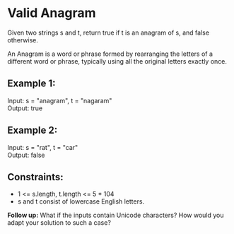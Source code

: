 # Valid Anagram
Given two strings s and t, return true if t is an anagram of s, and false otherwise.

An Anagram is a word or phrase formed by rearranging the letters of a different word or phrase, typically using all the original letters exactly once.

 

## Example 1:

Input: s = "anagram", t = "nagaram"  
Output: true  
## Example 2:

Input: s = "rat", t = "car"  
Output: false  
 

## Constraints:

- 1 <= s.length, t.length <= 5 * 104  
- s and t consist of lowercase English letters.  
 

**Follow up:** What if the inputs contain Unicode characters? How would you adapt your solution to such a case?